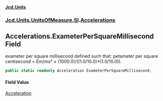 #### [Jcd.Units](index 'index')
### [Jcd.Units.UnitsOfMeasure.SI](Jcd.Units.UnitsOfMeasure.SI 'Jcd.Units.UnitsOfMeasure.SI').[Accelerations](Accelerations 'Jcd.Units.UnitsOfMeasure.SI.Accelerations')

## Accelerations.ExameterPerSquareMillisecond Field

exameter per square millisecond defined such that: petameter per square centisecond = Em/ms² ×
(1000.0)/((1.0/10.0)*(1.0/10.0)).

```csharp
public static readonly Acceleration ExameterPerSquareMillisecond;
```

#### Field Value
[Acceleration](Acceleration 'Jcd.Units.UnitTypes.Acceleration')